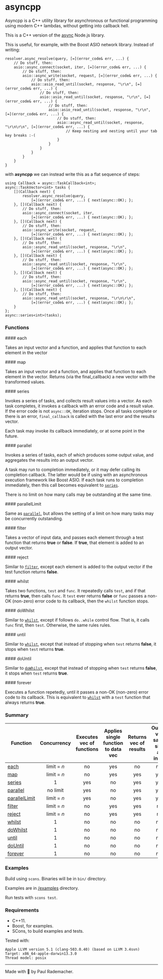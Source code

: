 # asyncpp

Asyncpp is a C++ utility library for asynchronous or functional programming using modern C++ lambdas, without getting into callback hell.

This is a C++ version of the [async](https://github.com/caolan/async) Node.js library.

This is useful, for example, with the Boost ASIO network library.  Instead of writing:

    resolver.async_resolve(query, [=](error_code& err, ...) {
        // Do stuff, then:
        asio::async_connect(socket, iter, [=](error_code& err, ...) {
            // Do stuff, then:
            asio::async_write(socket, request, [=](error_code& err, ...) {
                // Do stuff, then:
                asio::asio_read_until(socket, response, "\r\n", [=](error_code& err, ...) {
                    // Do stuff, then:
                    asio::asio_read_until(socket, response, "\r\n", [=](error_code& err, ...) {
                        // Do stuff, then:
                        asio::asio_read_until(socket, response, "\r\n", [=](error_code& err, ...) {
                            // Do stuff, then:
                            asio::async_read_until(socket, response, "\r\n\r\n", [=](error_code& err, ...) {
                                // Keep nesting and nesting until your tab key breaks :-(
                            }
                        }
                    }
                }
            }
        }
    }

with **asyncpp** we can instead write this as a flat sequence of steps:


    using Callback = async::TaskCallback<int>;
    async::TaskVector<int> tasks {
        [](Callback next) {
            resolver.async_resolve(query,
                [=](error_code& err, ...) { next(async::OK); };
        }, [](Callback next) {
            // Do stuff, then:
            asio::async_connect(socket, iter,
                [=](error_code& err, ...) { next(async::OK); };
        }, [](Callback next) {
            // Do stuff, then:
            asio::async_write(socket, request,
                [=](error_code& err, ...) { next(async::OK); };
        }, [](Callback next) {
            // Do stuff, then:
            asio::async_read_until(socket, response, "\r\n",
                [=](error_code& err, ...) { next(async::OK); };
        }, [](Callback next) {
            // Do stuff, then:
            asio::async_read_until(socket, response, "\r\n",
                [=](error_code& err, ...) { next(async::OK); };
        }, [](Callback next) {
            // Do stuff, then:
            asio::async_read_until(socket, response, "\r\n",
                [=](error_code& err, ...) { next(async::OK); };
        }, [](Callback next) {
            // Do stuff, then:
            asio::async_read_until(socket, response, "\r\n\r\n",
                [=](error_code& err, ...) { next(async::OK); };
        }
    };
    async::series<int>(tasks);


### Functions

<a name="each">
#### each
</a>

Takes an input vector and a function, and applies that function to each element in the vector

<a name="map">
#### map
</a>

Takes an input vector and a function, and applies that function to each element in the vector.  Returns (via the final_callback) a new vector with the transformed values.

<a name="series">
#### series
</a>

Invokes a series of tasks, and collects result values into a vector. As each task completes, it invokes a callback with an error code and a result value. If the error code is not `async::OK`, iteration stops. Once all tasks complete or there is an error, `final_callback` is called with the last error and the results vector.

Each task may invoke its callback immediately, or at some point in the future.

<a name="parallel">
#### parallel
</a>

Invokes a series of tasks, each of which produces some output value, and aggregates the results into an output vector.

A task may run to completion immediately, or it may defer calling its completion callback.  The latter would be if using with an asynchronous execution framework like Boost ASIO.  If each task runs to completion immediately, then this call becomes equivalent to [`series`](#series).

There is no limit on how many calls may be outstanding at the same time.

<a name="parallelLimit">
#### parallelLimit
</a>

Same as [`parallel`](#parallel), but allows the setting of a limit on how many tasks may be concurrently outstanding.

<a name="filter">
#### filter
</a>

Takes a vector of input data, and passes each element through a test function that returns **true** or **false**.  If **true**, that element is added to an output vector.


<a name="reject">
#### reject
</a>

Similar to [`filter`](#filter), except each element is added to the output vector if the test function returns **false**.


<a name="whilst">
#### whilst
</a>

Takes two functions, `test` and `func`.  It repeatedly calls `test`, and if that returns **true**, then calls `func`.  It `test` ever returns **false** or `func` passes a non-OK (non-zero) error code to its callback, then the `whilst` function stops.

<a name="doWhilst">
#### doWhilst
</a>

Similar to [`whilst`](#whilst), except if follows `do..while` control flow.  That is, it calls `func` first, then `test`.  Otherwise, the same rules rules.

<a name="until">
#### until
</a>

Similar to [`whilst`](#whilst), except that instead of stopping when `test` returns **false**, it stops when `test` returns **true**.

<a name="doUntil">
#### doUntil
</a>

Similar to [`doWhilst`](#doWhilst), except that instead of stopping when `test` returns **false**, it stops when `test` returns **true**.

<a name="forever">
#### forever
</a>

Executes a function repetedly, until it passes a non-OK (non-zero) error code to its callback.  This is equivalent to [`whilst`](#whilst) with a `test` function that always returns **true**.

### Summary

Function | Concurrency | Executes vec of functions | Applies single function to data vec | Returns vec of results | Output vec same size as input
------------------------------- | :---:       | :-: | :-: | :-: | :-:
[each](#each)                   | limit = _n_ | no  | yes | no  | n/a
[map](#map)                     | limit = _n_ | no  | yes | yes | yes
[series](#series)               | 1           | yes | no  | yes | yes
[parallel](#parallel)           | no limit    | yes | no  | yes | yes
[parallelLimit](#parallelLimit) | limit = _n_ | yes | no  | yes | yes
[filter](#filter)               | limit = _n_ | no  | yes | yes | no
[reject](#reject)               | limit = _n_ | no  | yes | yes | no
[whilst](#whilst)               | 1           | no  | no  | no  | n/a
[doWhilst](#doWhilst)           | 1           | no  | no  | no  | n/a
[until](#until)                 | 1           | no  | no  | no  | n/a
[doUntil](#doUntil)             | 1           | no  | no  | no  | n/a
[forever](#forever)             | 1           | no  | no  | no  | n/a

### Examples

Build using `scons`.  Binaries will be in `bin/` directory.

Examples are in [/examples](/examples) directory.

Run tests with `scons test`.


### Requirements

* C++11.
* Boost, for examples.
* SCons, to build examples and tests.

Tested with:

```
Apple LLVM version 5.1 (clang-503.0.40) (based on LLVM 3.4svn)
Target: x86_64-apple-darwin13.3.0
Thread model: posix
```

---------

Made with :horse: by Paul Rademacher.
